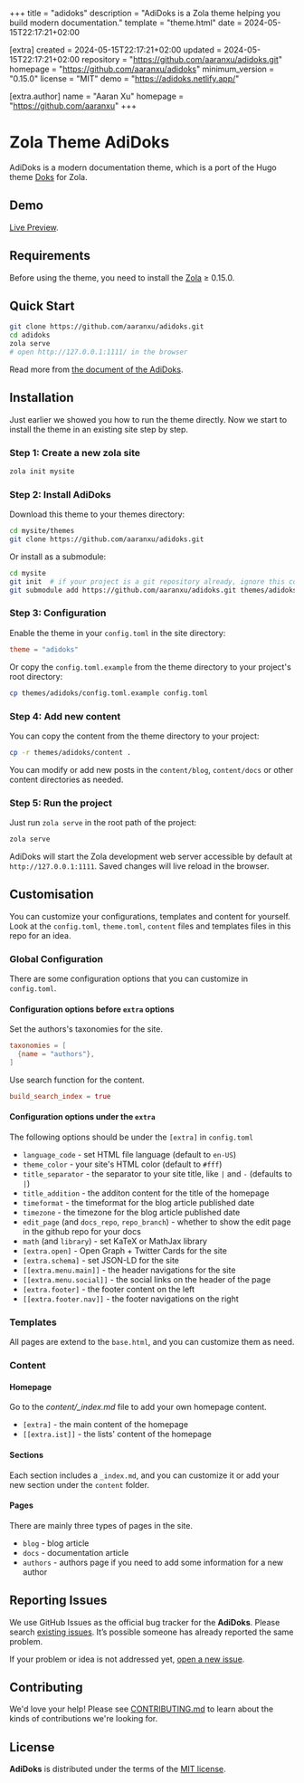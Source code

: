 
+++
title = "adidoks"
description = "AdiDoks is a Zola theme helping you build modern documentation."
template = "theme.html"
date = 2024-05-15T22:17:21+02:00

[extra]
created = 2024-05-15T22:17:21+02:00
updated = 2024-05-15T22:17:21+02:00
repository = "https://github.com/aaranxu/adidoks.git"
homepage = "https://github.com/aaranxu/adidoks"
minimum_version = "0.15.0"
license = "MIT"
demo = "https://adidoks.netlify.app/"

[extra.author]
name = "Aaran Xu"
homepage = "https://github.com/aaranxu"
+++        

# Zola Theme AdiDoks

AdiDoks is a modern documentation theme, which is a port of the Hugo
theme [Doks](https://github.com/h-enk/doks) for Zola.

## Demo

[Live Preview](https://adidoks.netlify.app/).

## Requirements

Before using the theme, you need to install the [Zola](https://www.getzola.org/documentation/getting-started/installation/) ≥ 0.15.0.

## Quick Start

```bash
git clone https://github.com/aaranxu/adidoks.git
cd adidoks
zola serve
# open http://127.0.0.1:1111/ in the browser
```

Read more from [the document of the AdiDoks](https://adidoks.org/docs/getting-started/introduction/).

## Installation

Just earlier we showed you how to run the theme directly. Now we start to
install the theme in an existing site step by step.

### Step 1: Create a new zola site

```bash
zola init mysite
```

### Step 2: Install AdiDoks

Download this theme to your themes directory:

```bash
cd mysite/themes
git clone https://github.com/aaranxu/adidoks.git
```

Or install as a submodule:

```bash
cd mysite
git init  # if your project is a git repository already, ignore this command
git submodule add https://github.com/aaranxu/adidoks.git themes/adidoks
```

### Step 3: Configuration

Enable the theme in your `config.toml` in the site directory:

```toml
theme = "adidoks"
```

Or copy the `config.toml.example` from the theme directory to your project's
root directory:

```bash
cp themes/adidoks/config.toml.example config.toml
```

### Step 4: Add new content

You can copy the content from the theme directory to your project:

```bash
cp -r themes/adidoks/content .
```

You can modify or add new posts in the `content/blog`, `content/docs` or other
content directories as needed.

### Step 5: Run the project

Just run `zola serve` in the root path of the project:

```bash
zola serve
```

AdiDoks will start the Zola development web server accessible by default at
`http://127.0.0.1:1111`. Saved changes will live reload in the browser.

## Customisation

You can customize your configurations, templates and content for yourself. Look
at the `config.toml`, `theme.toml`, `content` files and templates files in this
repo for an idea.

### Global Configuration

There are some configuration options that you can customize in `config.toml`.

#### Configuration options before `extra` options

Set the authors's taxonomies for the site.

```toml
taxonomies = [
  {name = "authors"},
]
```

Use search function for the content.

```toml
build_search_index = true
```

#### Configuration options under the `extra`

The following options should be under the `[extra]` in `config.toml`

- `language_code` - set HTML file language (default to `en-US`)
- `theme_color` - your site's HTML color (default to `#fff`)
- `title_separator` - the separator to your site title, like `|` and `-` (defaults to `|`)
- `title_addition` - the additon content for the title of the homepage
- `timeformat` - the timeformat for the blog article published date
- `timezone` - the timezone for the blog article published date
- `edit_page` (and `docs_repo`, `repo_branch`) - whether to show the edit page in the github repo for your docs
- `math` (and `library`) - set KaTeX or MathJax library
- `[extra.open]` - Open Graph + Twitter Cards for the site
- `[extra.schema]` - set JSON-LD for the site
- `[[extra.menu.main]]` - the header navigations for the site
- `[[extra.menu.social]]` - the social links on the header of the page
- `[extra.footer]` - the footer content on the left
- `[[extra.footer.nav]]` - the footer navigations on the right

### Templates

All pages are extend to the `base.html`, and you can customize them as need.

### Content

#### Homepage

Go to the *content/_index.md* file to add your own homepage content.

- `[extra]` - the main content of the homepage
- `[[extra.ist]]` - the lists' content of the homepage

#### Sections

Each section includes a `_index.md`, and you can customize it or add your new
section under the `content` folder.

#### Pages

There are mainly three types of pages in the site.

- `blog` - blog article
- `docs` - documentation article
- `authors` - authors page if you need to add some information for a new author

## Reporting Issues

We use GitHub Issues as the official bug tracker for the **AdiDoks**. Please
search [existing issues](https://github.com/aaranxu/adidoks/issues). It’s
possible someone has already reported the same problem.

If your problem or idea is not addressed yet, [open a new issue](https://github.com/aaranxu/adidoks/issues/new).

## Contributing

We'd love your help! Please see [CONTRIBUTING.md](./CONTRIBUTING.md) to learn
about the kinds of contributions we're looking for.

## License

**AdiDoks** is distributed under the terms of the
[MIT license](https://github.com/aaranxu/adidoks/blob/main/LICENSE).

        